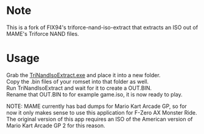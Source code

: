 # Note
This is a fork of FIX94's triforce-nand-iso-extract that extracts an ISO out of MAME's Triforce NAND files.

# Usage
Grab the [TriNandIsoExtract.exe](bin/TriNandIsoExtract.exe?raw=true) and place it into a new folder.  
Copy the .bin files of your romset into that folder as well.  
Run TriNandIsoExtract and wait for it to create a OUT.BIN.  
Rename that OUT.BIN to for example game.iso, it is now ready to play.  

NOTE: MAME currently has bad dumps for Mario Kart Arcade GP, so for now it only makes sense to use this application for F-Zero AX Monster Ride. The original version of this app requires an ISO of the American version of Mario Kart Arcade GP 2 for this reason.
